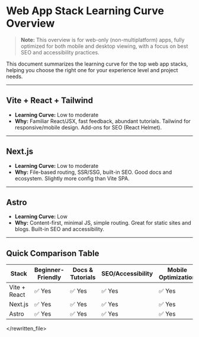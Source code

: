 # Web App Stack Learning Curve Overview

> **Note:** This overview is for web-only (non-multiplatform) apps, fully optimized for both mobile and desktop viewing, with a focus on best SEO and accessibility practices.

This document summarizes the learning curve for the top web app stacks, helping you choose the right one for your experience level and project needs.

---

## Vite + React + Tailwind
* **Learning Curve:** Low to moderate
* **Why:** Familiar React/JSX, fast feedback, abundant tutorials. Tailwind for responsive/mobile design. Add-ons for SEO (React Helmet).

---

## Next.js
* **Learning Curve:** Low to moderate
* **Why:** File-based routing, SSR/SSG, built-in SEO. Good docs and ecosystem. Slightly more config than Vite SPA.

---

## Astro
* **Learning Curve:** Low
* **Why:** Content-first, minimal JS, simple routing. Great for static sites and blogs. Built-in SEO and accessibility.

---

## Quick Comparison Table

| Stack                | Beginner-Friendly | Docs & Tutorials | SEO/Accessibility | Mobile Optimization |
| -------------------- | ---------------- | --------------- | ----------------- | ------------------ |
| Vite + React         | ✅ Yes           | ✅ Yes          | ✅ Yes            | ✅ Yes             |
| Next.js              | ✅ Yes           | ✅ Yes          | ✅ Yes            | ✅ Yes             |
| Astro                | ✅ Yes           | ✅ Yes          | ✅ Yes            | ✅ Yes             |

</rewritten_file> 